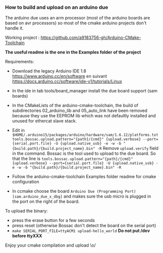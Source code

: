 ### How to build and upload on an arduino due

The arduino due uses an arm processor (most of the arduino boards are based on avr processors) so most of the cmake arduino projects don't handle it.


Working project :
https://github.com/a9183756-gh/Arduino-CMake-Toolchain

**The useful readme is the one in the Examples folder of the project**

Requirements:

- Download the legacy Arduino IDE 1.8 https://www.arduino.cc/en/software en suivant https://docs.arduino.cc/software/ide-v1/tutorials/Linux

- In the ide in tab tools/board_manager install the due board support (sam boards)

- In the CMakeLists of the arduino-cmake-toolchain, the build of subdirectories 02_arduino_lib and 05_auto_link have been removed because they use the EEPROM lib which was not defaultly installed and unused for ethercat slave stack.

- Edit in `$HOME/.arduino15/packages/arduino/hardware/sam/1.6.12/platforms.txt` 
`tools.bossac.upload.pattern="{path}/{cmd}" {upload.verbose} --port={serial.port.file} -U {upload.native_usb} -e -w -b "{build.path}/{build.project_name}.bin" -R`
Remove `upload.verify` field in the command. Bossac is the tool used to upload to the due board.
So that the line is `tools.bossac.upload.pattern="{path}/{cmd}" {upload.verbose} --port={serial.port.file} -U {upload.native_usb} -e -w -b "{build.path}/{build.project_name}.bin" -R`

- Follow the arduino-cmake-toolchain Examples folder readme for cmake configuration

- In ccmake choose the board `Arduino Due (Programming Port) [sam.arduino_due_x_dbg]` and makes sure the usb micro is plugged in the port on the right of the board.



To upload the binary:

- press the erase button for a few seconds
- press reset (otherwise Bossac don't detect the board on the serial port)
- `make SERIAL_PORT_FILE=ttyACM1 upload-hello_world` **Do not put /dev before ttyXXX**

Enjoy your cmake compilation and upload \o/
